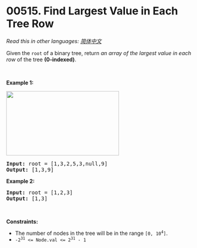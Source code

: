 # 00515. Find Largest Value in Each Tree Row

  _Read this in other languages:_
    [_简体中文_](README.zh-CN.md)

<p>Given the <code>root</code> of a binary tree, return <em>an array of the largest value in each row</em> of the tree <strong>(0-indexed)</strong>.</p>

<p>&nbsp;</p>
<p><strong>Example 1:</strong></p>
<img alt="" src="https://assets.leetcode.com/uploads/2020/08/21/largest_e1.jpg" style="width: 300px; height: 172px;" />
<pre>
<strong>Input:</strong> root = [1,3,2,5,3,null,9]
<strong>Output:</strong> [1,3,9]
</pre>

<p><strong>Example 2:</strong></p>

<pre>
<strong>Input:</strong> root = [1,2,3]
<strong>Output:</strong> [1,3]
</pre>

<p>&nbsp;</p>
<p><strong>Constraints:</strong></p>

<ul>
	<li>The number of nodes in the tree will be in the range <code>[0, 10<sup>4</sup>]</code>.</li>
	<li><code>-2<sup>31</sup> &lt;= Node.val &lt;= 2<sup>31</sup> - 1</code></li>
</ul>
